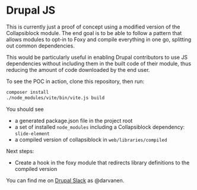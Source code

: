 # Drupal JS

This is currently just a proof of concept using a modified version of the Collapsiblock module. The end goal is to be
able to follow a pattern that allows modules to opt-in to Foxy and compile everything in one go, splitting out common
dependencies.

This would be particularly useful in enabling Drupal contributors to use JS dependencies without including them in the
built code of their module, thus reducing the amount of code downloaded by the end user.

To see the POC in action, clone this repository, then run:

```bash
composer install
./node_modules/vite/bin/vite.js build
```

You should see
* a generated package.json file in the project root
* a set of installed `node_modules` including a Collapsiblock dependency: `slide-element`
* a compiled version of collapsiblock in `web/libraries/compiled`

Next steps:

* Create a hook in the foxy module that redirects library definitions to the compiled version

You can find me on
[Drupal Slack](https://www.drupal.org/community/contributor-guide/reference-information/talk/tools/slack) as @darvanen.
